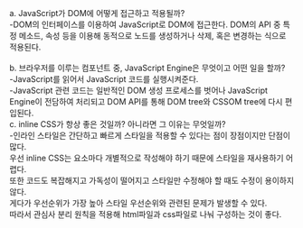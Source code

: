 a.
JavaScript가 DOM에 어떻게 접근하고 적용될까?  
 -DOM의 인터페이스를 이용하여 JavaScript로 DOM에 접근한다. DOM의 API 중 특정 메소드, 속성 등을 이용해 동적으로 노드를 생성하거나 삭제, 혹은 변경하는 식으로 적용된다.<br>  
b.
브라우저를 이루는 컴포넌트 중, JavaScript Engine은 무엇이고 어떤 일을 할까?  
-JavaScript를 읽어서 JavaScript 코드를 실행시켜준다.   
-JavaScript 관련 코드는 일반적인 DOM 생성 프로세스를 벗어나 JavaScript Engine이 전담하여 처리되고 DOM API를 통해 DOM tree와 CSSOM tree에 다시 편입된다.<br> 
c.
inline CSS가 항상 좋은 것일까? 아니라면 그 이유는 무엇일까?  
 -인라인 스타일은 간단하고 빠르게 스타일을 적용할 수 있다는 점이 장점이지만 단점이 많다.  
우선 inline CSS는 요소마다 개별적으로 작성해야 하기 때문에 스타일을 재사용하기 어렵다.<br>
또한 코드도 복잡해지고 가독성이 떨어지고 스타일만 수정해야 할 때도 수정이 용이하지 않다.<br>
게다가 우선순위가 가장 높아 스타일 우선순위와 관련된 문제가 발생할 수 있다.  
따라서 관심사 분리 원칙을 적용해 html파일과 css파일로 나눠 구성하는 것이 좋다.